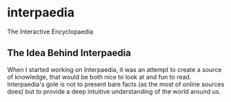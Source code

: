 interpaedia
===========
The Interactive Encyclopaedia

## The Idea Behind Interpaedia
When I started working on Interpaedia, it was an attempt
to create a source of knowledge, that would be both nice
to look at and fun to read. Interpaedia's gole is not to
present bare facts (as the most of online sources does)
but to provide a deep intuitive understanding of the world
around us.
